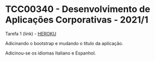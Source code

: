 # TCC00340 - Desenvolvimento de Aplicações Corporativas - 2021/1

Tarefa 1 (link) - <a href="https://infinite-savannah-77606.herokuapp.com/"> HEROKU </a>

Adicinando o bootstrap e mudando o título da aplicação.

Adicinou-se os idiomas Italiano e Espanhol.